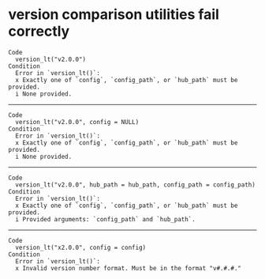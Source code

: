 # version comparison utilities fail correctly

    Code
      version_lt("v2.0.0")
    Condition
      Error in `version_lt()`:
      x Exactly one of `config`, `config_path`, or `hub_path` must be provided.
      i None provided.

---

    Code
      version_lt("v2.0.0", config = NULL)
    Condition
      Error in `version_lt()`:
      x Exactly one of `config`, `config_path`, or `hub_path` must be provided.
      i None provided.

---

    Code
      version_lt("v2.0.0", hub_path = hub_path, config_path = config_path)
    Condition
      Error in `version_lt()`:
      x Exactly one of `config`, `config_path`, or `hub_path` must be provided.
      i Provided arguments: `config_path` and `hub_path`.

---

    Code
      version_lt("x2.0.0", config = config)
    Condition
      Error in `version_lt()`:
      x Invalid version number format. Must be in the format "v#.#.#."


